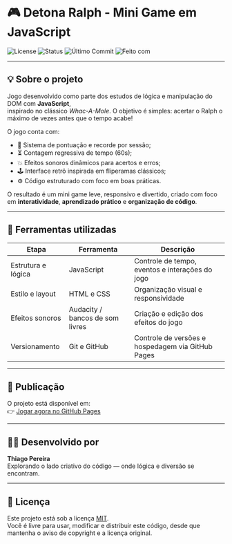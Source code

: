 # 🎮 Detona Ralph - Mini Game em JavaScript

![License](https://img.shields.io/badge/license-MIT-yellow.svg)
![Status](https://img.shields.io/badge/status-concluído-green.svg)
![Último Commit](https://img.shields.io/github/last-commit/thiago-pereira79/detona-ralph?color=blue)
![Feito com](https://img.shields.io/badge/feito%20com-HTML%20%7C%20CSS%20%7C%20JavaScript-orange)

---

## 💡 Sobre o projeto
Jogo desenvolvido como parte dos estudos de lógica e manipulação do DOM com **JavaScript**,  
inspirado no clássico *Whac-A-Mole*. O objetivo é simples: acertar o Ralph o máximo de vezes antes que o tempo acabe!

O jogo conta com:
- 🎯 Sistema de pontuação e recorde por sessão;
- ⏳ Contagem regressiva de tempo (60s);
- 💥 Efeitos sonoros dinâmicos para acertos e erros;
- 🕹️ Interface retrô inspirada em fliperamas clássicos;
- ⚙️ Código estruturado com foco em boas práticas.

O resultado é um mini game leve, responsivo e divertido, criado com foco em **interatividade**, **aprendizado prático** e **organização de código**.

---

## 🧰 Ferramentas utilizadas
| Etapa | Ferramenta | Descrição |
|-------|-------------|-----------|
| Estrutura e lógica | JavaScript | Controle de tempo, eventos e interações do jogo |
| Estilo e layout | HTML e CSS | Organização visual e responsividade |
| Efeitos sonoros | Audacity / bancos de som livres | Criação e edição dos efeitos do jogo |
| Versionamento | Git e GitHub | Controle de versões e hospedagem via GitHub Pages |

---

## 🚀 Publicação
O projeto está disponível em:  
👉 [Jogar agora no GitHub Pages](https://thiago-pereira79.github.io/detona-ralph/)

---

## 🧑‍💻 Desenvolvido por
**Thiago Pereira**  
Explorando o lado criativo do código — onde lógica e diversão se encontram.

---

## 📜 Licença
Este projeto está sob a licença [MIT](./LICENSE).  
Você é livre para usar, modificar e distribuir este código, desde que mantenha o aviso de copyright e a licença original.

